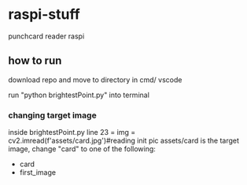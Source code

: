 # raspi-stuff
punchcard reader raspi

## how to run
download repo and move to directory in cmd/ vscode

run "python brightestPoint.py" into terminal

### changing target image

inside brightestPoint.py line 23 = img = cv2.imread(f'assets/card.jpg')#reading init pic
assets/card is the target image, change "card" to one of the following:
  * card
  * first_image
